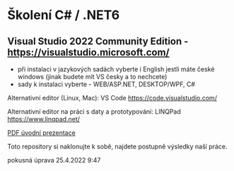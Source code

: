 # Školení C# / .NET6

## Visual Studio 2022 Community Edition - https://visualstudio.microsoft.com/
* při instalaci v jazykových sadách vyberte i English jestli máte české windows (jinak budete mít VS česky a to nechcete)
* sady k instalaci vyberte - WEB/ASP.NET, DESKTOP/WPF, C#

Alternativní editor (Linux, Mac): VS Code https://code.visualstudio.com/

Alternativní editor na práci s daty a prototypování: LINQPad https://www.linqpad.net/

[PDF úvodní prezentace](/netsharp.pdf)

Toto repository si naklonujte k sobě, najdete postupně výsledky naší práce.

pokusná úprava 25.4.2022 9:47